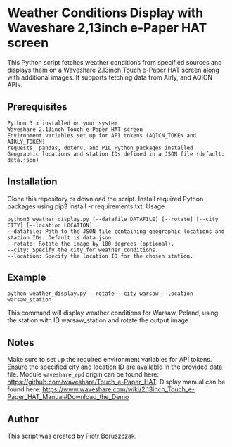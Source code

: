 # Weather Conditions Display with Waveshare 2,13inch e-Paper HAT screen

This Python script fetches weather conditions from specified sources and displays them on a Waveshare 2.13inch Touch e-Paper HAT screen along with additional images. It supports fetching data from Airly, and AQICN APIs.

## Prerequisites

```
Python 3.x installed on your system
Waveshare 2.13inch Touch e-Paper HAT screen
Environment variables set up for API tokens (AQICN_TOKEN and AIRLY_TOKEN)
requests, pandas, dotenv, and PIL Python packages installed
Geographic locations and station IDs defined in a JSON file (default: data.json)
```

## Installation

Clone this repository or download the script.
Install required Python packages using pip3 install -r requirements.txt.
Usage

```
python3 weather_display.py [--datafile DATAFILE] [--rotate] [--city CITY] [--location LOCATION]
--datafile: Path to the JSON file containing geographic locations and station IDs. Default is data.json.
--rotate: Rotate the image by 180 degrees (optional).
--city: Specify the city for weather conditions.
--location: Specify the location ID for the chosen station.
```

## Example

```
python weather_display.py --rotate --city warsaw --location warsaw_station
```

This command will display weather conditions for Warsaw, Poland, using the station with ID warsaw_station and rotate the output image.

## Notes

Make sure to set up the required environment variables for API tokens.
Ensure the specified city and location ID are available in the provided data file.
Module `waveshare_epd` origin can be found here: https://github.com/waveshare/Touch_e-Paper_HAT.
Display manual can be found here: https://www.waveshare.com/wiki/2.13inch_Touch_e-Paper_HAT_Manual#Download_the_Demo

## Author

This script was created by Piotr Boruszczak.
